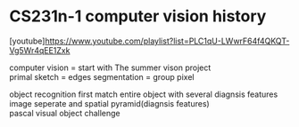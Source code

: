 CS231n-1 computer vision history
=========

[youtube]<https://www.youtube.com/playlist?list=PLC1qU-LWwrF64f4QKQT-Vg5Wr4qEE1Zxk>   

computer vision = start with The summer vison project   
primal sketch = edges
segmentation = group pixel 

object recognition
first match entire object with several diagnsis features
image seperate and spatial pyramid(diagnsis features)  
pascal visual object challenge

